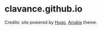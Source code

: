 # clavance.github.io

Credits: site powered by [Hugo](https://gohugo.io), [Anubis](https://github.com/Mitrichius/hugo-theme-anubis) theme.
